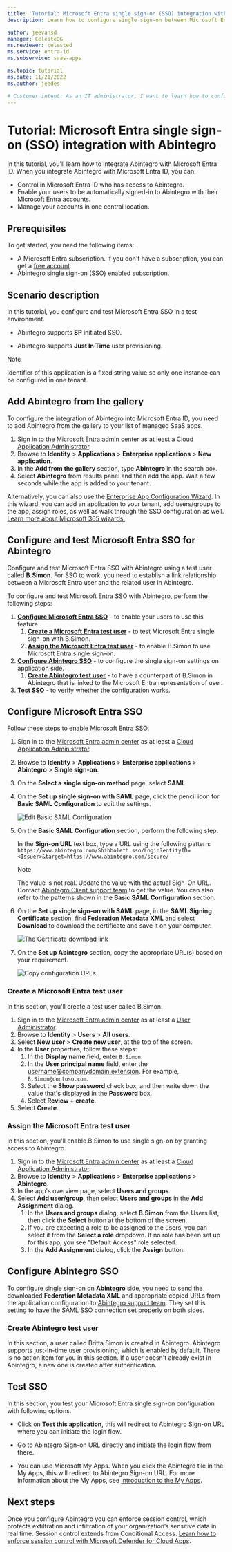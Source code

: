 ```yaml
---
title: 'Tutorial: Microsoft Entra single sign-on (SSO) integration with Abintegro'
description: Learn how to configure single sign-on between Microsoft Entra ID and Abintegro.

author: jeevansd
manager: CelesteDG
ms.reviewer: celested
ms.service: entra-id
ms.subservice: saas-apps

ms.topic: tutorial
ms.date: 11/21/2022
ms.author: jeedes

# Customer intent: As an IT administrator, I want to learn how to configure single sign-on between Microsoft Entra ID and Abintegro so that I can control who has access to Abintegro, enable automatic sign-in with Microsoft Entra accounts, and manage my accounts in one central location.
---
```


# Tutorial: Microsoft Entra single sign-on (SSO) integration with Abintegro

In this tutorial, you'll learn how to integrate Abintegro with Microsoft Entra ID. When you integrate Abintegro with Microsoft Entra ID, you can:

* Control in Microsoft Entra ID who has access to Abintegro.
* Enable your users to be automatically signed-in to Abintegro with their Microsoft Entra accounts.
* Manage your accounts in one central location.

## Prerequisites

To get started, you need the following items:

* A Microsoft Entra subscription. If you don't have a subscription, you can get a [free account](https://azure.microsoft.com/free/).
* Abintegro single sign-on (SSO) enabled subscription.

## Scenario description

In this tutorial, you configure and test Microsoft Entra SSO in a test environment.

* Abintegro supports **SP** initiated SSO.

* Abintegro supports **Just In Time** user provisioning.

> [!NOTE]
> Identifier of this application is a fixed string value so only one instance can be configured in one tenant.

## Add Abintegro from the gallery

To configure the integration of Abintegro into Microsoft Entra ID, you need to add Abintegro from the gallery to your list of managed SaaS apps.

1. Sign in to the [Microsoft Entra admin center](https://entra.microsoft.com) as at least a [Cloud Application Administrator](~/identity/role-based-access-control/permissions-reference.md#cloud-application-administrator).
1. Browse to **Identity** > **Applications** > **Enterprise applications** > **New application**.
1. In the **Add from the gallery** section, type **Abintegro** in the search box.
1. Select **Abintegro** from results panel and then add the app. Wait a few seconds while the app is added to your tenant.

 Alternatively, you can also use the [Enterprise App Configuration Wizard](https://portal.office.com/AdminPortal/home?Q=Docs#/azureadappintegration). In this wizard, you can add an application to your tenant, add users/groups to the app, assign roles, as well as walk through the SSO configuration as well. [Learn more about Microsoft 365 wizards.](/microsoft-365/admin/misc/azure-ad-setup-guides)

<a name='configure-and-test-azure-ad-sso-for-abintegro'></a>

## Configure and test Microsoft Entra SSO for Abintegro

Configure and test Microsoft Entra SSO with Abintegro using a test user called **B.Simon**. For SSO to work, you need to establish a link relationship between a Microsoft Entra user and the related user in Abintegro.

To configure and test Microsoft Entra SSO with Abintegro, perform the following steps:

1. **[Configure Microsoft Entra SSO](#configure-azure-ad-sso)** - to enable your users to use this feature.
    1. **[Create a Microsoft Entra test user](#create-an-azure-ad-test-user)** - to test Microsoft Entra single sign-on with B.Simon.
    1. **[Assign the Microsoft Entra test user](#assign-the-azure-ad-test-user)** - to enable B.Simon to use Microsoft Entra single sign-on.
1. **[Configure Abintegro SSO](#configure-abintegro-sso)** - to configure the single sign-on settings on application side.
    1. **[Create Abintegro test user](#create-abintegro-test-user)** - to have a counterpart of B.Simon in Abintegro that is linked to the Microsoft Entra representation of user.
1. **[Test SSO](#test-sso)** - to verify whether the configuration works.

<a name='configure-azure-ad-sso'></a>

## Configure Microsoft Entra SSO

Follow these steps to enable Microsoft Entra SSO.

1. Sign in to the [Microsoft Entra admin center](https://entra.microsoft.com) as at least a [Cloud Application Administrator](~/identity/role-based-access-control/permissions-reference.md#cloud-application-administrator).
1. Browse to **Identity** > **Applications** > **Enterprise applications** > **Abintegro** > **Single sign-on**.
1. On the **Select a single sign-on method** page, select **SAML**.
1. On the **Set up single sign-on with SAML** page, click the pencil icon for **Basic SAML Configuration** to edit the settings.

   ![Edit Basic SAML Configuration](common/edit-urls.png)

1. On the **Basic SAML Configuration** section, perform the following step:

    In the **Sign-on URL** text box, type a URL using the following pattern:
    `https://www.abintegro.com/Shibboleth.sso/Login?entityID=<Issuer>&target=https://www.abintegro.com/secure/`

    > [!NOTE]
    > The value is not real. Update the value with the actual Sign-On URL. Contact [Abintegro Client support team](mailto:support@abintegro.com) to get the value. You can also refer to the patterns shown in the **Basic SAML Configuration** section.

1. On the **Set up single sign-on with SAML** page, in the **SAML Signing Certificate** section,  find **Federation Metadata XML** and select **Download** to download the certificate and save it on your computer.

    ![The Certificate download link](common/metadataxml.png)

1. On the **Set up Abintegro** section, copy the appropriate URL(s) based on your requirement.

    ![Copy configuration URLs](common/copy-configuration-urls.png)

<a name='create-an-azure-ad-test-user'></a>

### Create a Microsoft Entra test user

In this section, you'll create a test user called B.Simon.

1. Sign in to the [Microsoft Entra admin center](https://entra.microsoft.com) as at least a [User Administrator](~/identity/role-based-access-control/permissions-reference.md#user-administrator).
1. Browse to **Identity** > **Users** > **All users**.
1. Select **New user** > **Create new user**, at the top of the screen.
1. In the **User** properties, follow these steps:
   1. In the **Display name** field, enter `B.Simon`.  
   1. In the **User principal name** field, enter the username@companydomain.extension. For example, `B.Simon@contoso.com`.
   1. Select the **Show password** check box, and then write down the value that's displayed in the **Password** box.
   1. Select **Review + create**.
1. Select **Create**.

<a name='assign-the-azure-ad-test-user'></a>

### Assign the Microsoft Entra test user

In this section, you'll enable B.Simon to use single sign-on by granting access to Abintegro.

1. Sign in to the [Microsoft Entra admin center](https://entra.microsoft.com) as at least a [Cloud Application Administrator](~/identity/role-based-access-control/permissions-reference.md#cloud-application-administrator).
1. Browse to **Identity** > **Applications** > **Enterprise applications** > **Abintegro**.
1. In the app's overview page, select **Users and groups**.
1. Select **Add user/group**, then select **Users and groups** in the **Add Assignment** dialog.
   1. In the **Users and groups** dialog, select **B.Simon** from the Users list, then click the **Select** button at the bottom of the screen.
   1. If you are expecting a role to be assigned to the users, you can select it from the **Select a role** dropdown. If no role has been set up for this app, you see "Default Access" role selected.
   1. In the **Add Assignment** dialog, click the **Assign** button.

## Configure Abintegro SSO

To configure single sign-on on **Abintegro** side, you need to send the downloaded **Federation Metadata XML** and appropriate copied URLs from the application configuration to [Abintegro support team](mailto:support@abintegro.com). They set this setting to have the SAML SSO connection set properly on both sides.

### Create Abintegro test user

In this section, a user called Britta Simon is created in Abintegro. Abintegro supports just-in-time user provisioning, which is enabled by default. There is no action item for you in this section. If a user doesn't already exist in Abintegro, a new one is created after authentication.

## Test SSO 

In this section, you test your Microsoft Entra single sign-on configuration with following options. 

* Click on **Test this application**, this will redirect to Abintegro Sign-on URL where you can initiate the login flow. 

* Go to Abintegro Sign-on URL directly and initiate the login flow from there.

* You can use Microsoft My Apps. When you click the Abintegro tile in the My Apps, this will redirect to Abintegro Sign-on URL. For more information about the My Apps, see [Introduction to the My Apps](https://support.microsoft.com/account-billing/sign-in-and-start-apps-from-the-my-apps-portal-2f3b1bae-0e5a-4a86-a33e-876fbd2a4510).

## Next steps

Once you configure Abintegro you can enforce session control, which protects exfiltration and infiltration of your organization’s sensitive data in real time. Session control extends from Conditional Access. [Learn how to enforce session control with Microsoft Defender for Cloud Apps](/cloud-app-security/proxy-deployment-aad).

